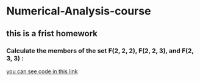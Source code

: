 # Numerical-Analysis-course
<div class="first home work">
<h2>this is a frist homework</h2>
        
<h3>Calculate the members of the set F(2, 2, 2), F(2, 2, 3), and F(2, 3, 3) : </h3>

<a href="https://github.com/parvvaresh/-Numerical-Analysis/blob/main/HW1/main.py">you can see  code in this link</a>
</div>

        

